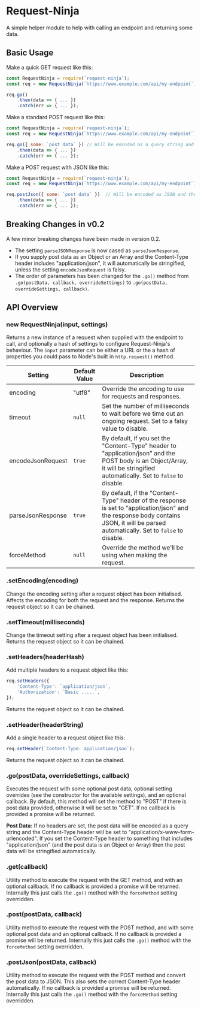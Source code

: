 # Request-Ninja
A simple helper module to help with calling an endpoint and returning some data.

## Basic Usage
Make a quick GET request like this:

```javascript
const RequestNinja = require(`request-ninja`);
const req = new RequestNinja(`https://www.example.com/api/my-endpoint`);

req.go()
	.then(data => { ... })
	.catch(err => { ... });
```

Make a standard POST request like this:

```javascript
const RequestNinja = require(`request-ninja`);
const req = new RequestNinja(`https://www.example.com/api/my-endpoint`);

req.go({ some: `post data` }) // Will be encoded as a query string and the Content-Type header set to "application/x-www-form-urlencoded".
	.then(data => { ... })
	.catch(err => { ... });
```

Make a POST request with JSON like this:

```javascript
const RequestNinja = require(`request-ninja`);
const req = new RequestNinja(`https://www.example.com/api/my-endpoint`);

req.postJson({ some: `post data` })  // Will be encoded as JSON and the Content-Type header set to "application/json".
	.then(data => { ... })
	.catch(err => { ... });
```

## Breaking Changes in v0.2
A few minor breaking changes have been made in version 0.2.

* The setting `parseJSONResponse` is now cased as `parseJsonResponse`.
* If you supply post data as an Object or an Array and the Content-Type header includes "application/json", it will automatically be stringified, unless the setting `encodeJsonRequest` is falsy.
* The order of parameters has been changed for the `.go()` method from `.go(postData, callback, overrideSettings)` to `.go(postData, overrideSettings, callback)`.

## API Overview

### new RequestNinja(input, settings)
Returns a new instance of a request when supplied with the endpoint to call, and optionally a hash of settings to configure Request-Ninja's behaviour. The `input` parameter can be either a URL or the a hash of properties you could pass to Node's built in `http.request()` method.

| Setting           | Default Value | Description |
|-------------------|---------------|-------------|
| encoding          | "utf8"        | Override the encoding to use for requests and responses. |
| timeout           | `null`        | Set the number of milliseconds to wait before we time out an ongoing request. Set to a falsy value to disable. |
| encodeJsonRequest | `true`        | By default, if you set the "Content-Type" header to "application/json" and the POST body is an Object/Array, it will be stringified automatically. Set to `false` to disable. |
| parseJsonResponse | `true`        | By default, if the "Content-Type" header of the response is set to "application/json" and the response body contains JSON, it will be parsed automatically. Set to `false` to disable. |
| forceMethod       | `null`        | Override the method we'll be using when making the request. |

### .setEncoding(encoding)
Change the encoding setting after a request object has been initialised. Affects the encoding for both the request and the response. Returns the request object so it can be chained.

### .setTimeout(milliseconds)
Change the timeout setting after a request object has been initialised. Returns the request object so it can be chained.

### .setHeaders(headerHash)
Add multiple headers to a request object like this:

```javascript
req.setHeaders({
	'Content-Type': `application/json`,
	'Authorization': `Basic .....`,
});
```

Returns the request object so it can be chained.

### .setHeader(headerString)
Add a single header to a request object like this:

```javascript
req.setHeader(`Content-Type: application/json`);
```

Returns the request object so it can be chained.

### .go(postData, overrideSettings, callback)
Executes the request with some optional post data, optional setting overrides (see the constructor for the available settings), and an optional callback. By default, this method will set the method to "POST" if there is post data provided, otherwise it will be set to "GET". If no callback is provided a promise will be returned.

**Post Data:**
If no headers are set, the post data will be encoded as a query string and the Content-Type header will be set to "application/x-www-form-urlencoded". If you set the Content-Type header to something that includes "application/json" (and the post data is an Object or Array) then the post data will be stringified automatically.

### .get(callback)
Utility method to execute the request with the GET method, and with an optional callback. If no callback is provided a promise will be returned. Internally this just calls the `.go()` method with the `forceMethod` setting overridden.

### .post(postData, callback)
Utility method to execute the request with the POST method, and with some optional post data and an optional callback. If no callback is provided a promise will be returned. Internally this just calls the `.go()` method with the `forceMethod` setting overridden.

### .postJson(postData, callback)
Utility method to execute the request with the POST method and convert the post data to JSON. This also sets the correct Content-Type header automatically. If no callback is provided a promise will be returned. Internally this just calls the `.go()` method with the `forceMethod` setting overridden.
